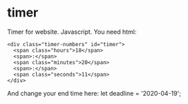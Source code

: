 # timer
Timer for website. Javascript.
You need html:
```
<div class="timer-numbers" id="timer">
  <span class="hours">18</span>
  <span>:</span>
  <span class="minutes">20</span>
  <span>:</span>
  <span class="seconds">11</span>
</div>
```
And change your end time here: let deadline = '2020-04-19';
